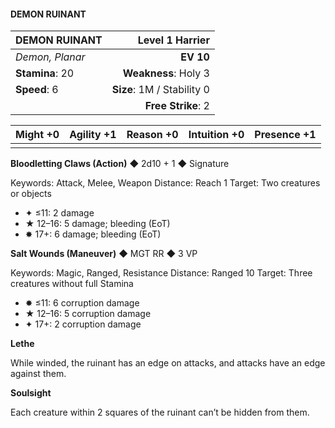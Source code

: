 #### DEMON RUINANT

| DEMON RUINANT | **Level 1 Harrier** |
|:-------------------------------------------------- | -------------------------:|
| *Demon, Planar* | **EV 10** |
| **Stamina**: 20 | **Weakness**: Holy 3 |
| **Speed**: 6 | **Size**: 1M / Stability 0 |
|  | **Free Strike**: 2 |

| **Might** +0 | **Agility** +1 | **Reason** +0 | **Intuition** +0 | **Presence** +1 |
| -------- | ---------- | --------- | ------------ | ----------- |
|  |  |  |  |  |

**Bloodletting Claws (Action)** ◆ 2d10 + 1 ◆ Signature

Keywords: Attack, Melee, Weapon
Distance: Reach 1
Target: Two creatures or objects
- ✦ ≤11: 2 damage
- ★ 12–16: 5 damage; bleeding (EoT)
- ✸ 17+: 6 damage; bleeding (EoT)

**Salt Wounds (Maneuver)** ◆ MGT RR ◆ 3 VP

Keywords: Magic, Ranged, Resistance
Distance: Ranged 10
Target: Three creatures without full Stamina
- ✸ ≤11: 6 corruption damage
- ★ 12–16: 5 corruption damage
- ✦ 17+: 2 corruption damage

**Lethe**

While winded, the ruinant has an edge on attacks, and attacks have an edge against them.

**Soulsight**

Each creature within 2 squares of the ruinant can’t be hidden from them.

